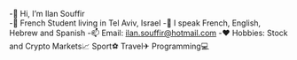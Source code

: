 -👋 Hi, I’m Ilan Souffir  
-📌 French Student living in Tel Aviv, Israel
-👄 I speak French, English, Hebrew and Spanish
-📫 Email: ilan.souffir@hotmail.com
-❤️ Hobbies: Stock and Crypto Markets📈 Sport⚽ Travel✈ Programming💻

